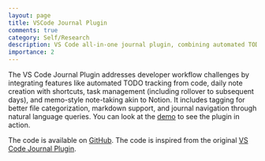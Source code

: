 ```yaml
---
layout: page
title: VSCode Journal Plugin
comments: true
category: Self/Research
description: VS Code all-in-one journal plugin, combining automated TODO extraction, daily notes, task syncing, file tagging, and natural language support for seamless task management and note-taking
importance: 2
---
```


The VS Code Journal Plugin addresses developer workflow challenges by integrating features like automated TODO tracking from code, daily note creation with shortcuts, task management (including rollover to subsequent days), and memo-style note-taking akin to Notion. It includes tagging for better file categorization, markdown support, and journal navigation through natural language queries. You can look at the [demo](https://drive.google.com/file/d/1ZU38_QZEfchCEqnXH5DwiKEVNywBzhkN/view?usp=share_link) to see the plugin in action.

The code is available on [GitHub](https://github.com/8xEngineers/cse210-fa24-group12/tree/main). The code is inspired from the original [VS Code Journal Plugin](https://marketplace.visualstudio.com/items?itemName=pajoma.vscode-journal).
